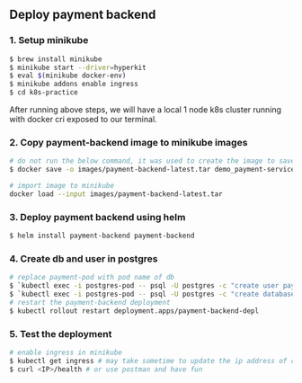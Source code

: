 ## Deploy payment backend

### 1. Setup minikube

```bash
$ brew install minikube
$ minikube start --driver=hyperkit
$ eval $(minikube docker-env)
$ minikube addons enable ingress
$ cd k8s-practice
```

After running above steps, we will have a local 1 node k8s cluster running with docker cri exposed to our terminal.

### 2. Copy payment-backend image to minikube images

```bash
# do not run the below command, it was used to create the image to save time
$ docker save -o images/payment-backend-latest.tar demo_payment-service:latest

# import image to minikube
docker load --input images/payment-backend-latest.tar
```

### 3. Deploy payment backend using helm

```bash
$ helm install payment-backend payment-backend
```

### 4. Create db and user in postgres

```bash
# replace payment-pod with pod name of db
$ `kubectl exec -i postgres-pod -- psql -U postgres -c "create user paymentuser password 'db@password'"`
$ `kubectl exec -i postgres-pod -- psql -U postgres -c "create database payment_db_go owner=paymentuser"`
# restart the payment-backend deployment
$ kubectl rollout restart deployment.apps/payment-backend-depl
```

### 5. Test the deployment

```bash
# enable ingress in minikube
$ kubectl get ingress # may take sometime to update the ip address of cluster
$ curl <IP>/health # or use postman and have fun
```
